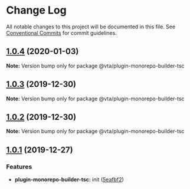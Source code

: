 # Change Log

All notable changes to this project will be documented in this file.
See [Conventional Commits](https://conventionalcommits.org) for commit guidelines.

## [1.0.4](https://github.com/vta-js/vta/compare/v1.0.3...v1.0.4) (2020-01-03)

**Note:** Version bump only for package @vta/plugin-monorepo-builder-tsc

## [1.0.3](https://github.com/vta-js/vta/compare/v1.0.2...v1.0.3) (2019-12-30)

**Note:** Version bump only for package @vta/plugin-monorepo-builder-tsc

## [1.0.2](https://github.com/vta-js/vta/compare/v1.0.1...v1.0.2) (2019-12-30)

**Note:** Version bump only for package @vta/plugin-monorepo-builder-tsc

## [1.0.1](https://github.com/vta-js/vta/compare/v1.0.0...v1.0.1) (2019-12-27)

### Features

- **plugin-monorepo-builder-tsc:** init ([5eafbf2](https://github.com/vta-js/vta/commit/5eafbf2))
